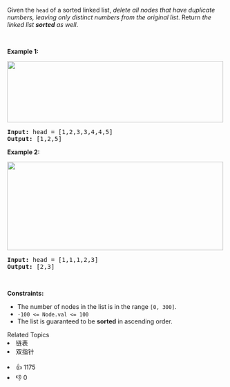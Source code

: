 <p>Given the <code>head</code> of a sorted linked list, <em>delete all nodes that have duplicate numbers, leaving only distinct numbers from the original list</em>. Return <em>the linked list <strong>sorted</strong> as well</em>.</p>

<p>&nbsp;</p> 
<p><strong class="example">Example 1:</strong></p> 
<img alt="" src="https://assets.leetcode.com/uploads/2021/01/04/linkedlist1.jpg" style="width: 500px; height: 142px;" /> 
<pre>
<strong>Input:</strong> head = [1,2,3,3,4,4,5]
<strong>Output:</strong> [1,2,5]
</pre>

<p><strong class="example">Example 2:</strong></p> 
<img alt="" src="https://assets.leetcode.com/uploads/2021/01/04/linkedlist2.jpg" style="width: 500px; height: 205px;" /> 
<pre>
<strong>Input:</strong> head = [1,1,1,2,3]
<strong>Output:</strong> [2,3]
</pre>

<p>&nbsp;</p> 
<p><strong>Constraints:</strong></p>

<ul> 
 <li>The number of nodes in the list is in the range <code>[0, 300]</code>.</li> 
 <li><code>-100 &lt;= Node.val &lt;= 100</code></li> 
 <li>The list is guaranteed to be <strong>sorted</strong> in ascending order.</li> 
</ul>

<div><div>Related Topics</div><div><li>链表</li><li>双指针</li></div></div><br><div><li>👍 1175</li><li>👎 0</li></div>